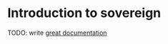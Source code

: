# Introduction to sovereign

TODO: write [great documentation](http://jacobian.org/writing/what-to-write/)
